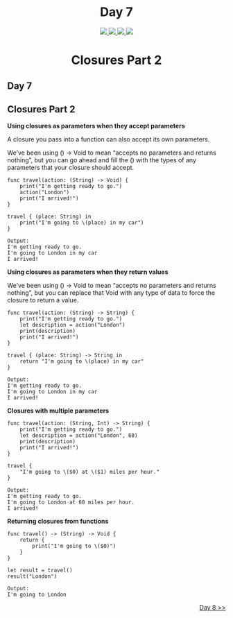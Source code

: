 <div align='center'>
    <h1>Day 7</h1> 
    <a class="header-badge" target="_blank" href="https://www.linkedin.com/in/saurabhmchavan/">
          <img src="https://img.shields.io/badge/style--5eba00.svg?label=LinkedIn&logo=linkedin&style=social">
    </a>   
    <a class="header-badge" target="_blank" href="https://twitter.com/100rabhcsmc">
          <img src="https://img.shields.io/badge/style--5eba00.svg?label=twitter&logo=twitter&style=social">
    </a>
    <a class="header-badge" target="_blank" href="https://instagram.com/100rabhch">
          <img src="https://img.shields.io/badge/style--5eba00.svg?label=instagram&logo=instagram&style=social">
    </a>
    <a class="header-badge" target="_blank" href="https://stackoverflow.com/users/12053852/saurabh-chavan?tab=profile">
          <img src="https://img.shields.io/badge/style--5eba00.svg?label=stackoverflow&logo=stackoverflow&style=social">
    </a>
 </div>

<div align='center'>
    <h1> Closures Part 2</h1> 
</div>

## Day 7

## Closures Part 2

**Using closures as parameters when they accept parameters**

A closure you pass into a function can also accept its own parameters.

We’ve been using () -> Void to mean “accepts no parameters and returns nothing”, but you can go ahead and fill the () with the types of any parameters that your closure should accept.

```
func travel(action: (String) -> Void) {
    print("I'm getting ready to go.")
    action("London")
    print("I arrived!")
}

travel { (place: String) in
    print("I'm going to \(place) in my car")
}

Output:
I'm getting ready to go.
I'm going to London in my car
I arrived!
```

**Using closures as parameters when they return values**

We’ve been using () -> Void to mean “accepts no parameters and returns nothing”, but you can replace that Void with any type of data to force the closure to return a value.

```
func travel(action: (String) -> String) {
    print("I'm getting ready to go.")
    let description = action("London")
    print(description)
    print("I arrived!")
}

travel { (place: String) -> String in
    return "I'm going to \(place) in my car"
}

Output:
I'm getting ready to go.
I'm going to London in my car
I arrived!
```

**Closures with multiple parameters**

```
func travel(action: (String, Int) -> String) {
    print("I'm getting ready to go.")
    let description = action("London", 60)
    print(description)
    print("I arrived!")
}

travel {
    "I'm going to \($0) at \($1) miles per hour."
}

Output:
I'm getting ready to go.
I'm going to London at 60 miles per hour.
I arrived!
```

**Returning closures from functions**

```
func travel() -> (String) -> Void {
    return {
        print("I'm going to \($0)")
    }
}

let result = travel()
result("London")

Output:
I'm going to London
```

<div align="right">
    <a href="https://github.com/100rabhcsmc/100DaysOfSwift/tree/main/Day8">
          Day 8 >>
    </a>
 </div>
